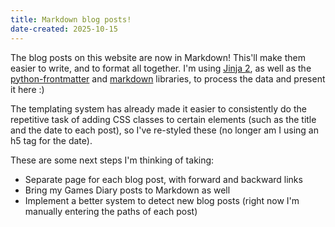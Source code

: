 ```yaml
---
title: Markdown blog posts!
date-created: 2025-10-15
---
```

The blog posts on this website are now in Markdown! This'll make them easier to write, and to format all together. I'm using [Jinja 2](https://jinja.palletsprojects.com/en/stable/), as well as the [python-frontmatter](https://pypi.org/project/python-frontmatter/) and [markdown](https://pypi.org/project/Markdown/) libraries, to process the data and present it here :)

The templating system has already made it easier to consistently do the repetitive task of adding CSS classes to certain elements (such as the title and the date to each post), so I've re-styled these (no longer am I using an h5 tag for the date).

These are some next steps I'm thinking of taking:

- Separate page for each blog post, with forward and backward links
- Bring my Games Diary posts to Markdown as well
- Implement a better system to detect new blog posts (right now I'm manually entering the paths of each post)